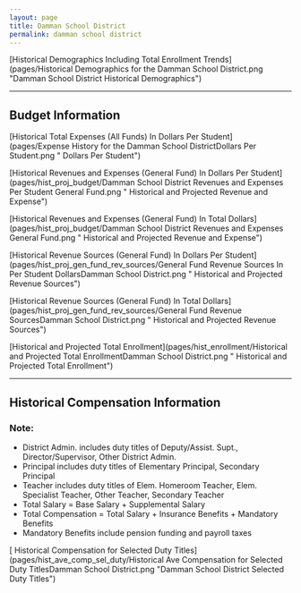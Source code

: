 ```yaml
---
layout: page
title: Damman School District
permalink: damman school district
---
```



[Historical Demographics Including Total Enrollment Trends](pages/Historical Demographics for the Damman School District.png "Damman School District Historical Demographics")

___

## Budget Information

[Historical Total Expenses (All Funds) In Dollars Per Student](pages/Expense History for the Damman School DistrictDollars Per Student.png " Dollars Per Student")

[Historical Revenues and Expenses (General Fund) In Dollars Per Student](pages/hist_proj_budget/Damman School District Revenues and Expenses Per Student General Fund.png " Historical and Projected Revenue and Expense")

[Historical Revenues and Expenses (General Fund) In Total Dollars](pages/hist_proj_budget/Damman School District Revenues and Expenses General Fund.png " Historical and Projected Revenue and Expense")

[Historical Revenue Sources (General Fund) In Dollars Per Student](pages/hist_proj_gen_fund_rev_sources/General Fund Revenue Sources In Per Student DollarsDamman School District.png " Historical and Projected Revenue Sources")

[Historical Revenue Sources (General Fund) In Total Dollars](pages/hist_proj_gen_fund_rev_sources/General Fund Revenue SourcesDamman School District.png " Historical and Projected Revenue Sources")

[Historical and Projected Total Enrollment](pages/hist_enrollment/Historical and Projected Total EnrollmentDamman School District.png " Historical and Projected Total Enrollment")


___

## Historical Compensation Information
### Note:
- District Admin. includes duty titles of Deputy/Assist. Supt., Director/Supervisor, Other District Admin.
- Principal includes duty titles of Elementary Principal, Secondary Principal
- Teacher includes duty titles of Elem. Homeroom Teacher, Elem. Specialist Teacher, Other Teacher, Secondary Teacher
- Total Salary = Base Salary + Supplemental Salary
- Total Compensation = Total Salary + Insurance Benefits + Mandatory Benefits
- Mandatory Benefits include pension funding and payroll taxes

[ Historical Compensation for Selected Duty Titles](pages/hist_ave_comp_sel_duty/Historical Ave Compensation for Selected Duty TitlesDamman School District.png "Damman School District Selected Duty Titles")

